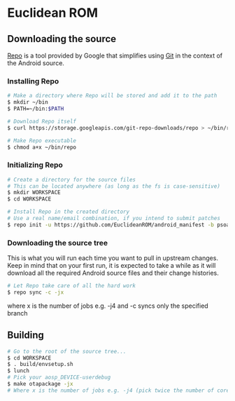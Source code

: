 # Euclidean ROM #

## Downloading the source ##

[Repo](http://source.android.com/source/developing.html) is a tool provided by Google that
simplifies using [Git](http://git-scm.com/book) in the context of the Android source.

### Installing Repo ###

```bash
# Make a directory where Repo will be stored and add it to the path
$ mkdir ~/bin
$ PATH=~/bin:$PATH

# Download Repo itself
$ curl https://storage.googleapis.com/git-repo-downloads/repo > ~/bin/repo

# Make Repo executable
$ chmod a+x ~/bin/repo
```

### Initializing Repo ###

```bash
# Create a directory for the source files
# This can be located anywhere (as long as the fs is case-sensitive)
$ mkdir WORKSPACE
$ cd WORKSPACE

# Install Repo in the created directory
# Use a real name/email combination, if you intend to submit patches
$ repo init -u https://github.com/EuclideanROM/android_manifest -b psoa_r1
```

### Downloading the source tree ###

This is what you will run each time you want to pull in upstream changes. Keep in mind that on your
first run, it is expected to take a while as it will download all the required Android source files
and their change histories.

```bash
# Let Repo take care of all the hard work
$ repo sync -c -jx
```

where x is the number of jobs e.g. -j4 and -c syncs only the specified branch

## Building ##

```bash
# Go to the root of the source tree...
$ cd WORKSPACE
$ . build/envsetup.sh
$ lunch
# Pick your aosp_DEVICE-userdebug
$ make otapackage -jx
# Where x is the number of jobs e.g. -j4 (pick twice the number of cores e.g. -j8 for quad core)
```
